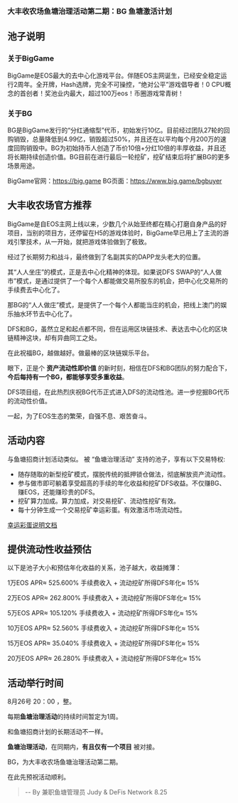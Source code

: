### 大丰收农场鱼塘治理活动第二期：BG 鱼塘激活计划



## 池子说明


### 关于BigGame

BigGame是EOS最大的去中心化游戏平台。伴随EOS主网诞生，已经安全稳定运行2周年。全开牌，Hash选牌，完全不可操控，“绝对公平”游戏倡导者！0 CPU概念的首创者！奖池业内最大，超过100万eos！币圈游戏常青树！

### 关于BG

BG是BigGame发行的“分红通缩型”代币，初始发行10亿。目前经过团队27轮的回购销毁，总量降低到4.99亿，销毁超过50%，并且还在以平均每个月200万的速度回购销毁中。BG为初始持币人创造了币价10倍+分红10倍的丰厚收益，并且还将长期持续创造价值。BG目前在进行最后一轮挖矿，挖矿结束后将扩展BG的更多场景用途。

BigGame官网：https://big.game
BG页面：https://www.big.game/bgbuyer

## 大丰收农场官方推荐

BigGame是自EOS主网上线以来，少数几个从始至终都在精心打磨自身产品的好项目，当别的项目方，还停留在H5的游戏体验时，BigGame早已用上了主流的游戏引擎技术，从一开始，就把游戏体验做到了极致。

经过了长期努力和战斗，最终做到了名副其实的DAPP龙头老大的位置。

其“人人坐庄”的模式，正是去中心化精神的体现。如果说DFS SWAP的“人人做市”模式，是通过提供了一个每个人都能做交易所股东的机会，把中心化交易所的手续费去中心化了。

那BG的“人人做庄”模式，是提供了一个每个人都能当庄的机会，把线上澳门的娱乐抽水环节去中心化了。

DFS和BG，虽然立足和起点都不同，但在运用区块链技术、表达去中心化的区块链精神这块，却有异曲同工之处。

在此祝福BG，越做越好。做最棒的区块链娱乐平台。

眼下，正是个 **资产流动性即价值** 的新时刻，相信在DFS和BG团队的努力配合下，**今后每持有一个BG，都能够享受多重收益**。

DFS项目组，在此热烈庆祝BG代币正式进入DFS的流动性池。进一步挖掘BG代币的流动性价值。

一起，为了EOS生态的繁荣，自强不息、艰苦奋斗。

## 活动内容

与鱼塘招商计划活动类似。 被 “鱼塘治理活动” 支持的池子，享有以下交易特权:

* 随存随取的新型挖矿模式，摆脱传统的抵押锁仓做法，彻底解放资产流动性。
* 参与做市即可躺着享受超高的手续的年化收益和挖矿DFS收益。不仅赚BG、赚EOS，还能赚珍贵的DFS。
* 挖矿算力加成。算力加成，对交易挖矿、流动性挖矿有效。
* 每十分钟生成一个交易挖矿幸运彩蛋。有效激活市场流动性。

[幸运彩蛋说明文档](./lucky_egg_in_swap_trading.md)

## 提供流动性收益预估

以下是池子大小和预估年化收益的关系，池子越大，收益摊薄：

1万EOS   APR≈ 525.600% 手续费收入 + 流动挖矿所得DFS年化≈ 15%

2万EOS   APR≈ 262.800% 手续费收入 + 流动挖矿所得DFS年化≈ 15%

5万EOS   APR≈ 105.120% 手续费收入 + 流动挖矿所得DFS年化≈ 15%

10万EOS  APR≈ 52.560% 手续费收入 + 流动挖矿所得DFS年化≈ 15%

15万EOS  APR≈ 35.040% 手续费收入 + 流动挖矿所得DFS年化≈ 15%

20万EOS  APR≈ 26.280% 手续费收入 + 流动挖矿所得DFS年化≈ 15%


## 活动举行时间

8月26号 20：00 ，整。

每期**鱼塘治理活动**的持续时间暂定为1周。

和鱼塘招商计划的长期活动不一样。

**鱼塘治理活动**，在同期内，**有且仅有一个项目** 被对接。

BG，为大丰收农场鱼塘治理活动第二期。

在此先预祝活动顺利。




> --  By 兼职鱼塘管理员 Judy & DeFis Network 8.25

